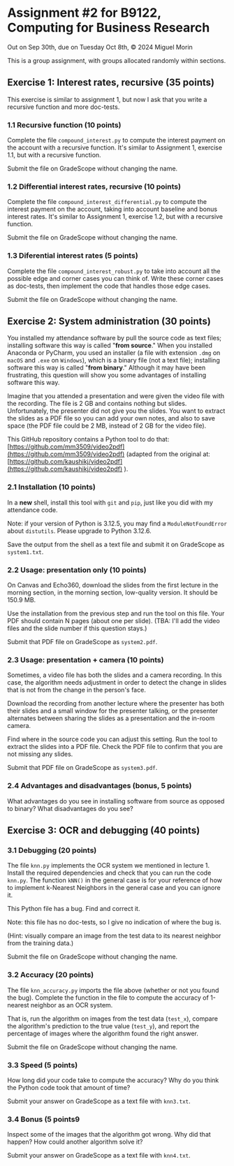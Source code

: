 # Assignment #2 for B9122, Computing for Business Research

Out on Sep 30th, due on Tuesday Oct 8th, © 2024 Miguel Morin

This is a group assignment, with groups allocated randomly within sections.

## Exercise 1: Interest rates, recursive (35 points)

This exercise is similar to assignment 1, but now I ask that you write a recursive function and more doc-tests.

### 1.1 Recursive function (10 points)

Complete the file `compound_interest.py` to compute the interest payment on the account with a recursive function. It's similar to Assignment 1, exercise 1.1, but with a recursive function.

Submit the file on GradeScope without changing the name.

### 1.2 Differential interest rates, recursive (10 points)

Complete the file `compound_interest_differential.py` to compute the interest payment on the account, taking into account baseline and bonus interest rates. It's similar to Assignment 1, exercise 1.2, but with a recursive function.

Submit the file on GradeScope without changing the name.

### 1.3 Diferential interest rates (5 points)

Complete the file `compound_interest_robust.py` to take into account all the possible edge and corner cases you can think of. Write these corner cases as doc-tests, then implement the code that handles those edge cases.

Submit the file on GradeScope without changing the name.

## Exercise 2: System administration (30 points)

You installed my attendance software by pull the source code as text files; installing software this way is called "**from source**." When you installed Anaconda or PyCharm, you used an installer (a file with extension `.dmg` on `macOS` and `.exe` on `Windows`), which is a binary file (not a text file); installing software this way is called "**from binary**." Although it may have been frustrating, this question will show you some advantages of installing software this way.

Imagine that you attended a presentation and were given the video file with the recording. The file is 2 GB and contains nothing but slides. Unfortunately, the presenter did not give you the slides. You want to extract the slides as a PDF file so you can add your own notes, and also to save space (the PDF file could be 2 MB, instead of 2 GB for the video file).

This GitHub repository contains a Python tool to do that: [https://github.com/mm3509/video2pdf](https://github.com/mm3509/video2pdf) (adapted from the original at: [https://github.com/kaushikj/video2pdf](https://github.com/kaushikj/video2pdf) ).

### 2.1 Installation (10 points)

In a **new** shell, install this tool with `git` and `pip`, just like you did with my attendance code.

Note: if your version of Python is 3.12.5, you may find a `ModuleNotFoundError` about `distutils`. Please upgrade to Python 3.12.6.

Save the output from the shell as a text file and submit it on GradeScope as `system1.txt`.

### 2.2 Usage: presentation only (10 points)

On Canvas and Echo360, download the slides from the first lecture in the morning section, in the morning section, low-quality version. It should be 150.9 MB.

Use the installation from the previous step and run the tool on this file. Your PDF should contain N pages (about one per slide). (TBA: I'll add the video files and the slide number if this question stays.)

Submit that PDF file on GradeScope as `system2.pdf`.

### 2.3 Usage: presentation + camera (10 points)

Sometimes, a video file has both the slides and a camera recording. In this case, the algorithm needs adjustment in order to detect the change in slides that is not from the change in the person's face.

Download the recording from another lecture where the presenter has both their slides and a small window for the presenter talking, or the presenter alternates between sharing the slides as a presentation and the in-room camera.

Find where in the source code you can adjust this setting. Run the tool to extract the slides into a PDF file. Check the PDF file to confirm that you are not missing any slides.

Submit that PDF file on GradeScope as `system3.pdf`.

### 2.4 Advantages and disadvantages (bonus, 5 points)

What advantages do you see in installing software from source as opposed to binary? What disadvantages do you see?

## Exercise 3: OCR and debugging (40 points)

### 3.1 Debugging (20 points)

The file `knn.py` implements the OCR system we mentioned in lecture 1. Install the required dependencies and check that you can run the code `knn.py`. The function `kNN()` in the general case is for your reference of how to implement k-Nearest Neighbors in the general case and you can ignore it.

This Python file has a bug. Find and correct it.

Note: this file has no doc-tests, so I give no indication of where the bug is.

(Hint: visually compare an image from the test data to its nearest neighbor from the training data.)

Submit the file on GradeScope without changing the name.

### 3.2 Accuracy (20 points)

The file `knn_accuracy.py` imports the file above (whether or not you found the bug). Complete the function in the file to compute the accuracy of 1-nearest neighbor as an OCR system.

That is, run the algorithm on images from the test data (`test_x`), compare the algorithm's prediction to the true value (`test_y`), and report the percentage of images where the algorithm found the right answer.

Submit the file on GradeScope without changing the name.

### 3.3 Speed (5 points)

How long did your code take to compute the accuracy? Why do you think the Python code took that amount of time?

Submit your answer on GradeScope as a text file with `knn3.txt`.

### 3.4 Bonus (5 points9

Inspect some of the images that the algorithm got wrong. Why did that happen? How could another algorithm solve it?

Submit your answer on GradeScope as a text file with `knn4.txt`.
